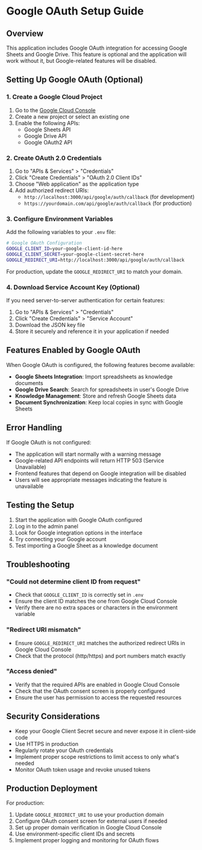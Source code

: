 # Google OAuth Setup Guide

## Overview
This application includes Google OAuth integration for accessing Google Sheets and Google Drive. This feature is optional and the application will work without it, but Google-related features will be disabled.

## Setting Up Google OAuth (Optional)

### 1. Create a Google Cloud Project
1. Go to the [Google Cloud Console](https://console.cloud.google.com/)
2. Create a new project or select an existing one
3. Enable the following APIs:
   - Google Sheets API
   - Google Drive API
   - Google OAuth2 API

### 2. Create OAuth 2.0 Credentials
1. Go to "APIs & Services" > "Credentials"
2. Click "Create Credentials" > "OAuth 2.0 Client IDs"
3. Choose "Web application" as the application type
4. Add authorized redirect URIs:
   - `http://localhost:3000/api/google/auth/callback` (for development)
   - `https://yourdomain.com/api/google/auth/callback` (for production)

### 3. Configure Environment Variables
Add the following variables to your `.env` file:

```bash
# Google OAuth Configuration
GOOGLE_CLIENT_ID=your-google-client-id-here
GOOGLE_CLIENT_SECRET=your-google-client-secret-here
GOOGLE_REDIRECT_URI=http://localhost:3000/api/google/auth/callback
```

For production, update the `GOOGLE_REDIRECT_URI` to match your domain.

### 4. Download Service Account Key (Optional)
If you need server-to-server authentication for certain features:
1. Go to "APIs & Services" > "Credentials"
2. Click "Create Credentials" > "Service Account"
3. Download the JSON key file
4. Store it securely and reference it in your application if needed

## Features Enabled by Google OAuth

When Google OAuth is configured, the following features become available:

- **Google Sheets Integration**: Import spreadsheets as knowledge documents
- **Google Drive Search**: Search for spreadsheets in user's Google Drive
- **Knowledge Management**: Store and refresh Google Sheets data
- **Document Synchronization**: Keep local copies in sync with Google Sheets

## Error Handling

If Google OAuth is not configured:
- The application will start normally with a warning message
- Google-related API endpoints will return HTTP 503 (Service Unavailable)
- Frontend features that depend on Google integration will be disabled
- Users will see appropriate messages indicating the feature is unavailable

## Testing the Setup

1. Start the application with Google OAuth configured
2. Log in to the admin panel
3. Look for Google integration options in the interface
4. Try connecting your Google account
5. Test importing a Google Sheet as a knowledge document

## Troubleshooting

### "Could not determine client ID from request"
- Check that `GOOGLE_CLIENT_ID` is correctly set in `.env`
- Ensure the client ID matches the one from Google Cloud Console
- Verify there are no extra spaces or characters in the environment variable

### "Redirect URI mismatch"
- Ensure `GOOGLE_REDIRECT_URI` matches the authorized redirect URIs in Google Cloud Console
- Check that the protocol (http/https) and port numbers match exactly

### "Access denied"
- Verify that the required APIs are enabled in Google Cloud Console
- Check that the OAuth consent screen is properly configured
- Ensure the user has permission to access the requested resources

## Security Considerations

- Keep your Google Client Secret secure and never expose it in client-side code
- Use HTTPS in production
- Regularly rotate your OAuth credentials
- Implement proper scope restrictions to limit access to only what's needed
- Monitor OAuth token usage and revoke unused tokens

## Production Deployment

For production:
1. Update `GOOGLE_REDIRECT_URI` to use your production domain
2. Configure OAuth consent screen for external users if needed
3. Set up proper domain verification in Google Cloud Console
4. Use environment-specific client IDs and secrets
5. Implement proper logging and monitoring for OAuth flows
